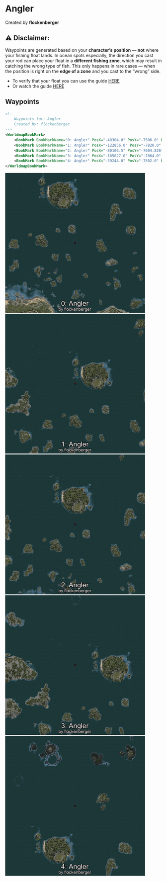 # Angler
Created by **flockenberger**

## ⚠️ Disclaimer:
Waypoints are generated based on your __**character’s position**__ — __not__ where your fishing float lands.
In ocean spots especially, the direction you cast your rod can place your float in a **different fishing zone**, which may result in catching the wrong type of fish.
This only happens in rare cases — when the position is right on the **edge of a zone** and you cast to the “wrong” side.

- To verify that your float you can use the guide [HERE](https://flockenberger.github.io/bdo-fish-position/)
- Or watch the guide [HERE](https://youtu.be/t-VXcRoNojk)

## Waypoints
```xml
<!--
    Waypoints for: Angler
    Created by: flockenberger
-->
<WorldmapBookMark>
    <BookMark BookMarkName="0: Angler" PosX="-48304.0" PosY="-7506.0" PosZ="297878.0" />
    <BookMark BookMarkName="1: Angler" PosX="-122856.0" PosY="-7820.0" PosZ="385643.0" />
    <BookMark BookMarkName="2: Angler" PosX="-80106.5" PosY="-7604.826" PosZ="349622.5" />
    <BookMark BookMarkName="3: Angler" PosX="-165827.0" PosY="-7864.0" PosZ="410597.0" />
    <BookMark BookMarkName="4: Angler" PosX="-39244.0" PosY="-7502.0" PosZ="500458.0" />
</WorldmapBookMark>
```

<img src="./Angler_0_Preview.webp" width="450"/> <img src="./Angler_1_Preview.webp" width="450"/> <img src="./Angler_2_Preview.webp" width="450"/> <img src="./Angler_3_Preview.webp" width="450"/> <img src="./Angler_4_Preview.webp" width="450"/> 